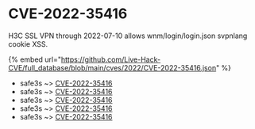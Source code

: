 # CVE-2022-35416

H3C SSL VPN through 2022-07-10 allows wnm/login/login.json svpnlang cookie XSS.

{% embed url="https://github.com/Live-Hack-CVE/full_database/blob/main/cves/2022/CVE-2022-35416.json" %}


* safe3s ~> [CVE-2022-35416](https://www.alice-snow.ru/2022/database/cve-2022-35416/cve-2022-35416-safe3s)
* safe3s ~> [CVE-2022-35416](https://www.alice-snow.ru/2022/database/cve-2022-35416/cve-2022-35416-safe3s)
* safe3s ~> [CVE-2022-35416](https://www.alice-snow.ru/2022/database/cve-2022-35416/cve-2022-35416-safe3s)
* safe3s ~> [CVE-2022-35416](https://www.alice-snow.ru/2022/database/cve-2022-35416/cve-2022-35416-safe3s)
* safe3s ~> [CVE-2022-35416](https://www.alice-snow.ru/2022/database/cve-2022-35416/cve-2022-35416-safe3s)